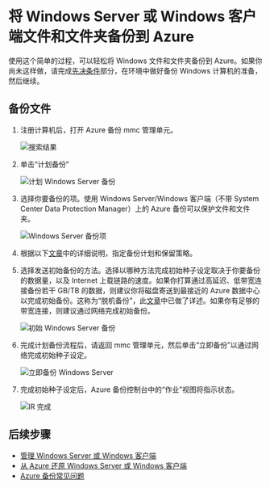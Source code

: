 <properties
   pageTitle="将 Windows Server 或 Windows 客户端文件和文件夹备份到 Azure | Azure"
   description="使用这个简单的过程将 Windows Server 或 Windows 客户端备份到 Azure。只需执行几个简单的步骤，就能将 Windows 文件和文件夹备份到云中。"
   services="backup"
   documentationCenter=""
   authors="aashishr"
   manager="jwhit"
   editor=""/>

<tags
   ms.service="backup"
   ms.date="11/17/2015"
   wacn.date="01/14/2016"/>

# 将 Windows Server 或 Windows 客户端文件和文件夹备份到 Azure
使用这个简单的过程，可以轻松将 Windows 文件和文件夹备份到 Azure。如果你尚未这样做，请完成[先决条件](/documentation/articles/backup-configure-vault#before-you-start)部分，在环境中做好备份 Windows 计算机的准备，然后继续。

## 备份文件
1. 注册计算机后，打开 Azure 备份 mmc 管理单元。

    ![搜索结果](./media/backup-azure-backup-windows-server/result.png)

2. 单击“计划备份”

    ![计划 Windows Server 备份](./media/backup-azure-backup-windows-server/schedulebackup.png)

3. 选择你要备份的项。使用 Windows Server/Windows 客户端（不带 System Center Data Protection Manager）上的 Azure 备份可以保护文件和文件夹。

    ![Windows Server 备份项](./media/backup-azure-backup-windows-server/items.png)

4. 根据以下[文章](/documentation/articles/backup-azure-backup-cloud-as-tape)中的详细说明，指定备份计划和保留策略。

5. 选择发送初始备份的方法。选择以哪种方法完成初始种子设定取决于你要备份的数据量，以及 Internet 上载链路的速度。如果你打算通过高延迟、低带宽连接备份若干 GB/TB 的数据，则建议你将磁盘寄送到最接近的 Azure 数据中心以完成初始备份。这称为“脱机备份”，此[文章](/documentation/articles/backup-azure-backup-import-export)中已做了详述。如果你有足够的带宽连接，则建议通过网络完成初始备份。

    ![初始 Windows Server 备份](./media/backup-azure-backup-windows-server/initialbackup.png)

6. 完成计划备份流程后，请返回 mmc 管理单元，然后单击“立即备份”以通过网络完成初始种子设定。

    ![立即备份 Windows Server](./media/backup-azure-backup-windows-server/backupnow.png)

7. 完成初始种子设定后，Azure 备份控制台中的“作业”视图将指示状态。

    ![IR 完成](./media/backup-azure-backup-windows-server/ircomplete.png)

## 后续步骤
- [管理 Windows Server 或 Windows 客户端](/documentation/articles/backup-azure-manage-windows-server)
- [从 Azure 还原 Windows Server 或 Windows 客户端](/documentation/articles/backup-azure-restore-windows-server)
- [Azure 备份常见问题](/documentation/articles/backup-azure-backup-faq)

<!---HONumber=Mooncake_0104_2016-->
